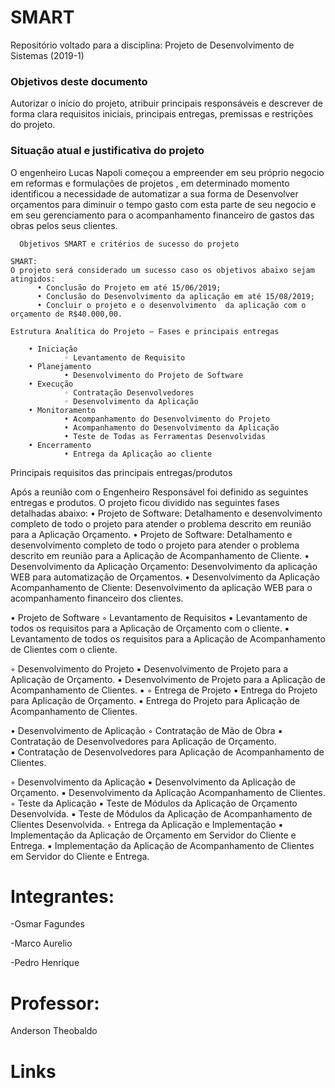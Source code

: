 # SMART

Repositório voltado para a disciplina: Projeto de Desenvolvimento de Sistemas (2019-1)

   <h3>Objetivos deste documento</h3>  
        Autorizar o início do projeto, atribuir principais responsáveis e descrever de forma clara requisitos iniciais, principais entregas, premissas e restrições do projeto.

   <h3>Situação atual e justificativa do projeto</h3>
        O engenheiro Lucas Napoli começou a empreender em seu próprio negocio em reformas e formulações de projetos , em determinado momento identificou a necessidade de automatizar a sua forma de Desenvolver orçamentos para diminuir o tempo gasto com esta parte de seu negocio  e em seu gerenciamento para o acompanhamento financeiro de gastos das obras pelos seus clientes.

      Objetivos SMART e critérios de sucesso do projeto

    SMART: 
    O projeto será considerado um sucesso caso os objetivos abaixo sejam atingidos:
          • Conclusão do Projeto em até 15/06/2019;
          • Conclusão do Desenvolvimento da aplicação em até 15/08/2019;
          • Concluir o projeto e o desenvolvimento  da aplicação com o orçamento de R$40.000,00.

    Estrutura Analítica do Projeto – Fases e principais entregas
    
        • Iniciação
                ◦ Levantamento de Requisito
        • Planejamento
                • Desenvolvimento do Projeto de Software
        • Execução
                ◦ Contratação Desenvolvedores
                ◦ Desenvolvimento da Aplicação
        • Monitoramento
                • Acompanhamento do Desenvolvimento do Projeto
                • Acompanhamento do Desenvolvimento da Aplicação
                • Teste de Todas as Ferramentas Desenvolvidas
        • Encerramento
                • Entrega da Aplicação ao cliente
    
 Principais requisitos das principais entregas/produtos

Após a reunião com o Engenheiro Responsável foi definido as seguintes entregas e produtos.
O projeto ficou dividido nas seguintes fases detalhadas abaixo:
    • Projeto de Software: Detalhamento e desenvolvimento completo de todo o projeto para atender o problema descrito em reunião para a Aplicação Orçamento.
    • Projeto de Software: Detalhamento e desenvolvimento completo de todo o projeto para atender o problema descrito em reunião para a Aplicação de Acompanhamento de Cliente.
    • Desenvolvimento da Aplicação Orçamento: Desenvolvimento da aplicação WEB para automatização de Orçamentos.
    • Desenvolvimento da Aplicação Acompanhamento de Cliente: Desenvolvimento da aplicação WEB para o acompanhamento financeiro dos clientes. 
    
   • Projeto de Software
        ◦ Levantamento de Requisitos
            ▪ Levantamento de todos os requisitos para a Aplicação de Orçamento com o cliente.
            ▪ Levantamento de todos os requisitos para a Aplicação de Acompanhamento de Clientes com o cliente.

   ◦ Desenvolvimento do Projeto
            ▪ Desenvolvimento de Projeto para a Aplicação de Orçamento.
            ▪ Desenvolvimento de Projeto para a Aplicação de Acompanhamento de Clientes.
            ▪ 
   ◦ Entrega de Projeto
            ▪ Entrega do Projeto para Aplicação de Orçamento.
            ▪ Entrega do Projeto para Aplicação de Acompanhamento de Clientes.

   • Desenvolvimento de Aplicação
        ◦ Contratação de Mão de Obra
        ▪ Contratação de Desenvolvedores para Aplicação de Orçamento.   
        ▪ Contratação de Desenvolvedores para Aplicação de Acompanhamento de Clientes.

   ◦ Desenvolvimento da Aplicação
            ▪ Desenvolvimento da Aplicação de Orçamento.
            ▪ Desenvolvimento da Aplicação Acompanhamento de Clientes.
   ◦ Teste da Aplicação
            ▪ Teste de Módulos da Aplicação de Orçamento Desenvolvida.
            ▪ Teste de Módulos da Aplicação de Acompanhamento de Clientes Desenvolvida.
   ◦ Entrega da Aplicação e Implementação
            ▪ Implementação da Aplicação de Orçamento em Servidor do Cliente  e Entrega.
            ▪ Implementação da Aplicação de Acompanhamento de Clientes em Servidor do Cliente  e Entrega.
            
            
# Integrantes:
<p>-Osmar Fagundes</p>
<p>-Marco Aurelio</p>
<p>-Pedro Henrique</p>

# Professor:
Anderson Theobaldo
# Links
